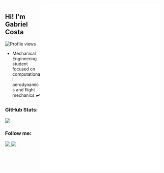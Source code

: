 <img align="right" height="540em" src="https://github.com/gbrielcsta/gbrielcsta/blob/main/readme.svg"/>
<h2 align="left">Hi! I'm Gabriel Costa</h2>
<p align="left"> <img src="https://komarev.com/ghpvc/?username=gbrielcsta&color=blue" alt="Profile views" /> </p>

- Mechanical Engineering student focused on computational aerodynamics and flight mechanics 🛩️

<h3>GitHub Stats:</h3> 

<a href="https://github.com/gbrielcsta">
  <img align="center" src="https://github-readme-stats.vercel.app/api/top-langs/?username=gbrielcsta&layout=normal" />
</a>


<h3>Follow me:</h3> 

<div align="left">
  <a href="https://www.instagram.com/gbrielcsta/" alt="Instagram">
    <img src="https://img.shields.io/badge/-Instagram-blue?style=for-the-badge&logo=Instagram&logoColor=FFF"/>
  </a>
  
  <a href="https://www.linkedin.com/in/gbrielcsta" alt="Linkedin">
    <img src="https://img.shields.io/badge/-Linkedin-blue?style=for-the-badge&logo=Linkedin&logoColor=FFF"/>
  </a>
  
</div>
